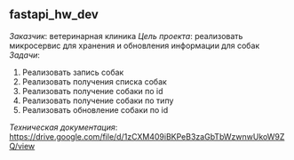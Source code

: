 ## fastapi_hw_dev
*Заказчик*: ветеринарная клиника
*Цель проекта*: реализовать микросервис для хранения и обновления информации для собак 
*Задачи*:
1) Реализовать запись собак
2) Реализовать получения списка собак
3) Реализовать получение собаки по id
4) Реализовать получение собаки по типу
5) Реализовать обновление собаки по id

*Техническая документация*: https://drive.google.com/file/d/1zCXM409iBKPeB3zaGbTbWzwnwUkoW9ZQ/view 
